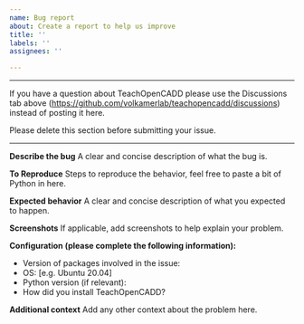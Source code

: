 ```yaml
---
name: Bug report
about: Create a report to help us improve
title: ''
labels: ''
assignees: ''

---
```


-----------------------------------------

If you have a question about TeachOpenCADD please use the Discussions tab above (https://github.com/volkamerlab/teachopencadd/discussions) instead of posting it here.

Please delete this section before submitting your issue.

-----------------------------------------

**Describe the bug**
A clear and concise description of what the bug is.

**To Reproduce**
Steps to reproduce the behavior, feel free to paste a bit of Python in here.

**Expected behavior**
A clear and concise description of what you expected to happen.

**Screenshots**
If applicable, add screenshots to help explain your problem.


**Configuration (please complete the following information):**
 - Version of packages involved in the issue: 
 - OS: [e.g. Ubuntu 20.04]
 - Python version (if relevant):
 - How did you install TeachOpenCADD?

**Additional context**
Add any other context about the problem here.
